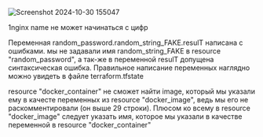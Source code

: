 ![Screenshot 2024-10-30 155047](https://github.com/user-attachments/assets/ffd8717e-d155-40ce-831e-61ec8efb55aa)


1nginx name не может начинаться с цифр

Переменная random_password.random_string_FAKE.resulT написана с ошибками. мы не задавали имя random_string_FAKE в resource "random_password", а так-же в переменной resulT допущена синтаксическая ошибка. Правильное написание переменных наглядно можно увидеть в файле terraform.tfstate

resource "docker_container" не сможет найти image, который мы указали ему в качесте переменных из resource "docker_image", ведь мы его не раскомментировали (он выше 29 строки). Плюсом ко всему в resource "docker_image" следует указать имя, которое мы указали в качестве переменной в resource "docker_container"